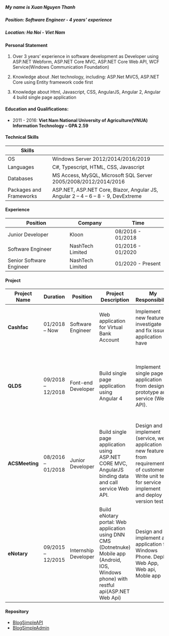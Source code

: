

##### My name is Xuan Nguyen Thanh
##### Position: Software Engineer - 4 years’ experience
##### Location: Ha Noi - Viet Nam

#### Personal Statement

1. Over 3 years’ experience in software development as Developer using ASP.NET Webform, ASP.NET Core MVC, ASP.NET Core Web API, WCF Service(Windows Communication Foundation)

2. Knowledge about .Net technology, including: ASP.Net MVC5, ASP.NET Core using Entity
framework code first

3. Knowledge about Html, Javascript, CSS, AngularJS, Angular 2, Angular 4 build single page application

#### Education and Qualifications:
- 2011 - 2016: **Viet Nam National University of Agriculture(VNUA) Information Technology – GPA 2.59** 

#### Technical Skills

Skills                  |                        |
---------------------   | ---------------------
OS                      | Windows Server 2012/2014/2016/2019 
Languages               | C#, Typescript, HTML, CSS, Javascript 
Databases               | MS Access, MySQL, Microsoft SQL Server 2005/2008/2012/2014/2016 
Packages and Frameworks | ASP.NET, ASP.NET Core, Blazor, Angular JS, Angular 2 – 4 – 6 – 8 - 9, DevExtreme 

#### Experience

| Position | Company | Time |
------------- | ------------- | -------------
Junior Developer | Kloon | 08/2016 - 01/2018 
Software Engineer | NashTech Limited | 01/2016 - 01/2020
Senior Software Engineer|  NashTech Limited | 01/2020 - Present

#### Project

 Project Name | Duration | Position | Project Description | My Responsibility| Technology
------------- |  ------------- | ------------- | ------------- | ------------- | -------------
**Cashfac** | 01/2018 – Now | Software Engineer | Web application for Virtual Bank Account | Implement new feature, investigate and fix issue if application have | Webform , ASP.NET MVC5, Web service, WCF <br> SQL Server Procedure |
**QLDS** | 09/2018 – 12/2018 | Font-end Developer | Build single page application using Angular 4 | Implement single page application from design prototype and service (Web API). | Typescript and Angular 4 (Angular CLI) <br> Boostrap 4 <br> Web API using Spring framework <br> Oracle Database |
**ACSMeeting**| 08/2016 – 01/2018 | Junior Developer | Build single page application using ASP.NET CORE MVC, AngularJS binding data and call service Web API.| Design and implement (service, web application new feature from requirement of customer. <br> Write unit test for service implement and deploy version test | ASP.NET CORE <br> AngularJS <br> MS SQL Server 2014 <br>Boostrap 3, Devextreme
**eNotary** | 09/2015 – 12/2015 | Internship Developer | Build eNotary portal: Web application using DNN CMS (Dotnetnuke) <br> Mobile app (Android, IOS, Windows phone) with restful api(ASP.NET Web Api) | Design and implement an application for Windows Phone. Deploy Web App, Web api, Moble app |Android SDK, IOS SDK, Windows Phone 8.1 SDK <br> ASP.NET Web API /MS SQL Server 2012

#### Repository
 * [BlogSimpleAPI](https://github.com/thanhxuanhd/BlogSimpleAPI)
 * [BlogSimpleAdmin](https://github.com/thanhxuanhd/BlogSimpleAdmin)
 